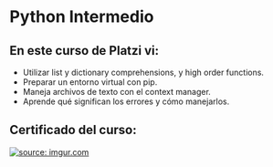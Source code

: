 # Python Intermedio

## En este curso de Platzi vi:
- Utilizar list y dictionary comprehensions, y high order functions.
- Preparar un entorno virtual con pip.
- Maneja archivos de texto con el context manager.
- Aprende qué significan los errores y cómo manejarlos.


## Certificado del curso:
<a href="https://imgur.com/w7l0uyI"><img src="https://i.imgur.com/w7l0uyI.png" title="source: imgur.com" /></a>